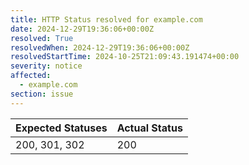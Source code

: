 ```yaml
---
title: HTTP Status resolved for example.com
date: 2024-12-29T19:36:06+00:00Z
resolved: True
resolvedWhen: 2024-12-29T19:36:06+00:00Z
resolvedStartTime: 2024-10-25T21:09:43.191474+00:00
severity: notice
affected:
  - example.com
section: issue
---
```


| Expected Statuses | Actual Status  |
|-------------------|----------------|
| 200, 301, 302 | 200 |
